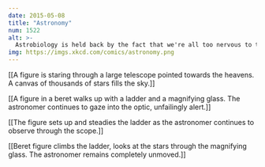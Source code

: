```yaml
---
date: 2015-05-08
title: "Astronomy"
num: 1522
alt: >-
  Astrobiology is held back by the fact that we're all too nervous to try to balance on the ladder while holding an expensive microscope.
img: https://imgs.xkcd.com/comics/astronomy.png
---
```

[[A figure is staring through a large telescope pointed towards the heavens. A canvas of thousands of stars fills the sky.]]

[[A figure in a beret walks up with a ladder and a magnifying glass. The astronomer continues to gaze into the optic, unfailingly alert.]]

[[The figure sets up and steadies the ladder as the astronomer continues to observe through the scope.]]

[[Beret figure climbs the ladder, looks at the stars through the magnifying glass. The astronomer remains completely unmoved.]]

